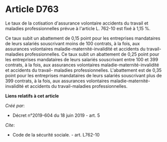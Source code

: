 # Article D763

Le taux de la cotisation d'assurance volontaire accidents du travail et maladies professionnelles prévue à l'article L.
762-10 est fixé à 1,15 %. 

Ce taux subit un abattement de 0,15 point pour les entreprises mandataires de leurs salariés souscrivant moins de 100
contrats, à la fois, aux assurances volontaires maladie-maternité-invalidité et accidents du travail-maladies
professionnelles. Ce taux subit un abattement de 0,25 point pour les entreprises mandataires de leurs salariés souscrivant
entre 100 et 399 contrats, à la fois, aux assurances volontaires maladie-maternité-invalidité et accidents du travail-
maladies professionnelles. L'abattement est de 0,35 point pour les entreprises mandataires de leurs salariés souscrivant plus
de 399 contrats, à la fois, aux assurances volontaires maladie-maternité-invalidité et accidents du travail-maladies
professionnelles.

**Liens relatifs à cet article**

_Créé par_:

  - Décret n°2019-604 du 18 juin 2019 - art. 5

_Cite_:

  - Code de la sécurité sociale. - art. L762-10
